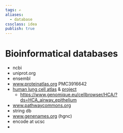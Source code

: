 ```yaml
---
tags: ✍️
aliases: 
  - database
cssclass: idea
publish: true
---
```

# Bioinformatical databases
- ncbi
- uniprot.org
- ensembl
- www.proteinatlas.org PMC3916642
- [human lung cell atlas](https://hlca.ds.czbiohub.org/) & [project](https://chanzuckerberg.com/science/programs-resources/single-cell-biology/seednetworks/human-lung-cell-atlas-1-0/)
  - https://www.genomique.eu/cellbrowser/HCA/?ds=HCA_airway_epithelium
- www.pathwaycommons.org
- string db
- www.genenames.org (hgnc)
- encode at ucsc
- 
